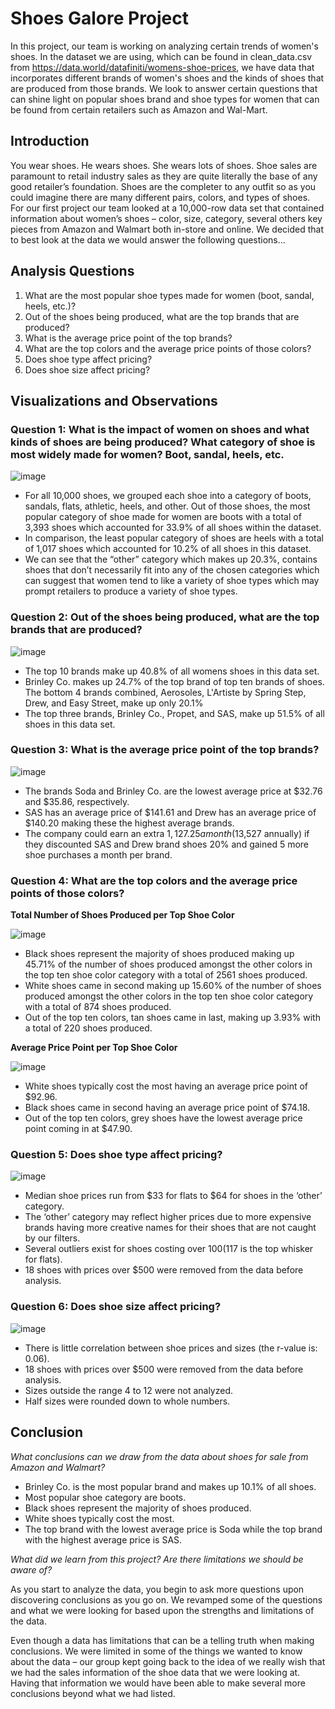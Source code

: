 # Shoes Galore Project
In this project, our team is working on analyzing certain trends of women's shoes. In the dataset we are using, which can be found in clean_data.csv from https://data.world/datafiniti/womens-shoe-prices, we have data that incorporates different brands of women's shoes and the kinds of shoes that are produced from those brands. We look to answer certain questions that can shine light on popular shoes brand and shoe types for women that can be found from certain retailers such as Amazon and Wal-Mart.

## Introduction
You wear shoes. He wears shoes. She wears lots of shoes. Shoe sales are paramount to retail industry sales as they are quite literally the base of any good retailer’s foundation. Shoes are the completer to any outfit so as you could imagine there are many different pairs, colors, and types of shoes. For our first project our team looked at a 10,000-row data set that contained information about women’s shoes – color, size, category, several others key pieces from Amazon and Walmart both in-store and online. We decided that to best look at the data we would answer the following questions...

## Analysis Questions
1. What are the most popular shoe types made for women (boot, sandal, heels, etc.)?
2. Out of the shoes being produced, what are the top brands that are produced?
3. What is the average price point of the top brands?
4. What are the top colors and the average price points of those colors? 
5. Does shoe type affect pricing?
6. Does shoe size affect pricing?

## Visualizations and Observations
### Question 1: What is the impact of women on shoes and what kinds of shoes are being produced? What category of shoe is most widely made for women? Boot, sandal, heels, etc.

![image](https://user-images.githubusercontent.com/88349512/139356835-937d0e39-32ce-4905-b8bf-c5553268830b.png)

* For all 10,000 shoes, we grouped each shoe into a category of boots, sandals, flats, athletic, heels, and other. Out of those shoes, the most popular category of shoe made for women are boots with a total of 3,393 shoes which accounted for 33.9% of all shoes within the dataset.
* In comparison, the least popular category of shoes are heels with a total of 1,017 shoes which accounted for 10.2% of all shoes in this dataset.
* We can see that the “other” category which makes up 20.3%, contains shoes that don’t necessarily fit into any of the chosen categories which can suggest that women tend to like a variety of shoe types which may prompt retailers to produce a variety of shoe types.


### Question 2: Out of the shoes being produced, what are the top brands that are produced?

![image](https://user-images.githubusercontent.com/88349512/139354764-267ff129-1916-4fe7-9d7d-d113beffbd14.png)

* The top 10 brands make up 40.8% of all womens shoes in this data set.
* Brinley Co. makes up 24.7% of the top brand of top ten brands of shoes. The bottom 4 brands combined, Aerosoles, L'Artiste by Spring Step, Drew, and Easy Street, make up only 20.1%
* The top three brands, Brinley Co., Propet, and SAS, make up 51.5% of all shoes in this data set.


### Question 3: What is the average price point of the top brands?

![image](https://user-images.githubusercontent.com/88349512/139354788-9773d987-fc25-4623-a280-35ce7c4cfbc3.png)

* The brands Soda and Brinley Co. are the lowest average price at $32.76 and $35.86, respectively.
* SAS has an average price of $141.61 and Drew has an average price of $140.20 making these the highest average brands.
* The company could earn an extra $1,127.25 a month ($13,527 annually) if they discounted SAS and Drew brand shoes 20% and gained 5 more shoe purchases a month per brand.


### Question 4: What are the top colors and the average price points of those colors?

**Total Number of Shoes Produced per Top Shoe Color**

![image](https://user-images.githubusercontent.com/88349512/139357223-06736f93-59fc-4297-83ab-31fd35258190.png)

* Black shoes represent the majority of shoes produced making up 45.71% of the number of shoes produced amongst the other colors in the top ten shoe color category with a total of 2561 shoes produced.
* White shoes came in second making up 15.60% of the number of shoes produced amongst the other colors in the top ten shoe color category with a total of 874 shoes produced.
* Out of the top ten colors, tan shoes came in last, making up 3.93% with a total of 220 shoes produced.


**Average Price Point per Top Shoe Color**

![image](https://user-images.githubusercontent.com/88349512/139357252-d44e6571-94cf-45fb-956c-4293c8877b82.png)

* White shoes typically cost the most having an average price point of $92.96. 
* Black shoes came in second having an average price point of $74.18. 
* Out of the top ten colors, grey shoes have the lowest average price point coming in at $47.90. 


### Question 5: Does shoe type affect pricing?

![image](https://user-images.githubusercontent.com/88349512/139357281-ec86a34c-63c6-4c7a-b13e-15734337f9d9.png)

* Median shoe prices run from $33 for flats to $64 for shoes in the ‘other’ category.
* The ‘other’ category may reflect higher prices due to more expensive brands having more creative names for their shoes that are not caught by our filters.
* Several outliers exist for shoes costing over $100 ($117 is the top whisker for flats).
* 18 shoes with prices over $500 were removed from the data before analysis.


### Question 6: Does shoe size affect pricing?

![image](https://user-images.githubusercontent.com/88349512/139357306-a9622d24-2f2d-4c49-a0b3-9199bc89a857.png)

* There is little correlation between shoe prices and sizes (the r-value is: 0.06).
* 18 shoes with prices over $500 were removed from the data before analysis.
* Sizes outside the range 4 to 12 were not analyzed.
* Half sizes were rounded down to whole numbers.


## Conclusion
*What conclusions can we draw from the data about shoes for sale from Amazon and Walmart?*

* Brinley Co. is the most popular brand and makes up 10.1% of all shoes.
* Most popular shoe category are boots.
* Black shoes represent the majority of shoes produced.
* White shoes typically cost the most.
* The top brand with the lowest average price is Soda while the top brand with the highest average price is SAS.

*What did we learn from this project? Are there limitations we should be aware of?*

As you start to analyze the data, you begin to ask more questions upon discovering conclusions as you go on. We revamped some of the questions and what we were looking for based upon the strengths and limitations of the data.

Even though a data has limitations that can be a telling truth when making conclusions. We were limited in some of the things we wanted to know about the data – our group kept going back to the idea of we really wish that we had the sales information of the shoe data that we were looking at. Having that information we would have been able to make several more conclusions beyond what we had listed.
